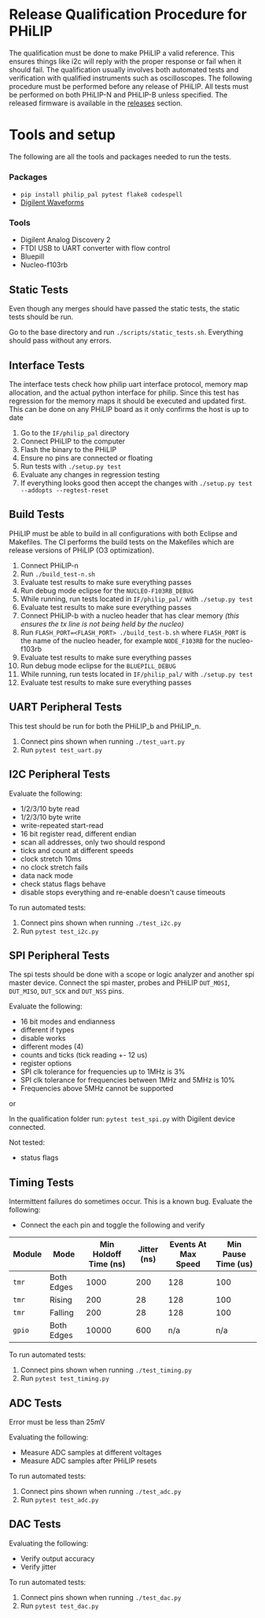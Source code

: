 # Release Qualification Procedure for PHiLIP
The qualification must be done to make PHiLIP a valid reference.
This ensures things like i2c will reply with the proper response or fail when it should fail.
The qualification usually involves both automated tests and verification with qualified instruments such as oscilloscopes.
The following procedure must be performed before any release of PHiLIP.
All tests must be performed on both PHiLIP-N and PHiLIP-B unless specified.
The released firmware is available in the [releases](https://github.com/riot-appstore/PHiLIP/releases) section.

# Tools and setup
The following are all the tools and packages needed to run the tests.

### Packages
- `pip install philip_pal pytest flake8 codespell`
- [Digilent Waveforms](https://reference.digilentinc.com/reference/software/waveforms/waveforms-3/start)

### Tools
- Digilent Analog Discovery 2
- FTDI USB to UART converter with flow control
- Bluepill
- Nucleo-f103rb


## Static Tests
Even though any merges should have passed the static tests, the static tests should be run.

Go to the base directory and run `./scripts/static_tests.sh`.
Everything should pass without any errors.

## Interface Tests
The interface tests check how philip uart interface protocol, memory map allocation, and the actual python interface for philip.
Since this test has regression for the memory maps it should be executed and updated first.
This can be done on any PHiLIP board as it only confirms the host is up to date

1. Go to the `IF/philip_pal` directory
1. Connect PHiLIP to the computer
1. Flash the binary to the PHiLIP
1. Ensure no pins are connected or floating
1. Run tests with `./setup.py test`
1. Evaluate any changes in regression testing
1. If everything looks good then accept the changes with `./setup.py test --addopts --regtest-reset`

## Build Tests
PHiLIP must be able to build in all configurations with both Eclipse and Makefiles.
The CI performs the build tests on the Makefiles which are release versions of PHiLIP (O3 optimization).

1. Connect PHiLIP-n
1. Run `./build_test-n.sh`
1. Evaluate test results to make sure everything passes
1. Run debug mode eclipse for the `NUCLEO-F103RB_DEBUG`
1. While running, run tests located in `IF/philip_pal/` with `./setup.py test`
1. Evaluate test results to make sure everything passes
1. Connect PHiLIP-b with a nucleo header that has clear memory _(this ensures the tx line is not being held by the nucleo)_
1. Run `FLASH_PORT=<FLASH_PORT> ./build_test-b.sh` where `FLASH_PORT` is the name of the nucleo header, for example `NODE_F103RB` for the nucleo-f103rb
1. Evaluate test results to make sure everything passes
1. Run debug mode eclipse for the `BLUEPILL_DEBUG`
1. While running, run tests located in `IF/philip_pal/` with `./setup.py test`
1. Evaluate test results to make sure everything passes

##  UART Peripheral Tests
This test should be run for both the PHiLIP_b and PHiLIP_n.

1. Connect pins shown when running `./test_uart.py`
1. Run `pytest test_uart.py`


## I2C Peripheral Tests
Evaluate the following:
- 1/2/3/10 byte read
- 1/2/3/10 byte write
- write-repeated start-read
- 16 bit register read, different endian
- scan all addresses, only two should respond
- ticks and count at different speeds
- clock stretch 10ms
- no clock stretch fails
- data nack mode
- check status flags behave
- disable stops everything and re-enable doesn't cause timeouts

To run automated tests:
1. Connect pins shown when running `./test_i2c.py`
1. Run `pytest test_i2c.py`


## SPI Peripheral Tests

The spi tests should be done with a scope or logic analyzer and another spi master device.
Connect the spi master, probes and PHiLIP `DUT_MOSI`, `DUT_MISO`, `DUT_SCK` and `DUT_NSS` pins.

Evaluate the following:
- 16 bit modes and endianness
- different if types
- disable works
- different modes (4)
- counts and ticks (tick reading +- 12 us)
- register options
- SPI clk tolerance for frequencies up to 1MHz is 3%
- SPI clk tolerance for frequencies between 1MHz and 5MHz is 10%
- Frequencies above 5MHz cannot be supported

or

In the qualification folder run: `pytest test_spi.py` with Digilent device connected.

Not tested:
- status flags


## Timing Tests

Intermittent failures do sometimes occur. This is a known bug.
Evaluate the following:
- Connect the each pin and toggle the following and verify

| Module | Mode | Min Holdoff Time (ns) | Jitter (ns) |Events At Max Speed | Min Pause Time (us) |
|-|-|-| -|-|-|
| `tmr`  |  Both Edges | 1000  | 200  |  128 | 100
| `tmr`  |  Rising | 200  | 28  |  128 | 100
| `tmr`  |  Falling | 200  | 28  |  128 | 100
| `gpio`  | Both Edges |  10000 | 600  | n/a  |  n/a |

To run automated tests:
1. Connect pins shown when running `./test_timing.py`
1. Run `pytest test_timing.py`

## ADC Tests
Error must be less than 25mV

Evaluating the following:
- Measure ADC samples at different voltages
- Measure ADC samples after PHiLIP resets

To run automated tests:
1. Connect pins shown when running `./test_adc.py`
1. Run `pytest test_adc.py`

## DAC Tests

Evaluating the following:
- Verify output accuracy
- Verify jitter

To run automated tests:
1. Connect pins shown when running `./test_dac.py`
1. Run `pytest test_dac.py`
